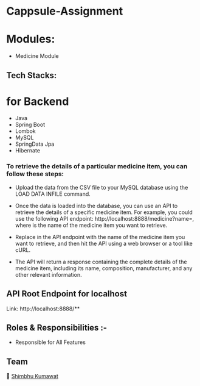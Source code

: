 # Cappsule-Assignment

# Modules:
- Medicine Module    

## Tech Stacks:             
# for Backend
- Java
- Spring Boot
- Lombok
- MySQL
- SpringData Jpa
- Hibernate

### To retrieve the details of a particular medicine item, you can follow these steps:

- Upload the data from the CSV file to your MySQL database using the LOAD DATA INFILE command.

- Once the data is loaded into the database, you can use an API to retrieve the details of a specific medicine item. For example, you could use the following API endpoint: http://localhost:8888/medicine?name=<itemName>, where <itemName> is the name of the medicine item you want to retrieve.

- Replace <itemName> in the API endpoint with the name of the medicine item you want to retrieve, and then hit the API using a web browser or a tool like cURL.

- The API will return a response containing the complete details of the medicine item, including its name, composition, manufacturer, and any other relevant information.


## API Root Endpoint for localhost

Link: http://localhost:8888/**

## Roles & Responsibilities :-

- Responsible for All Features

## Team 

👤 [Shimbhu Kumawat](https://github.com/Shimbhu77)
